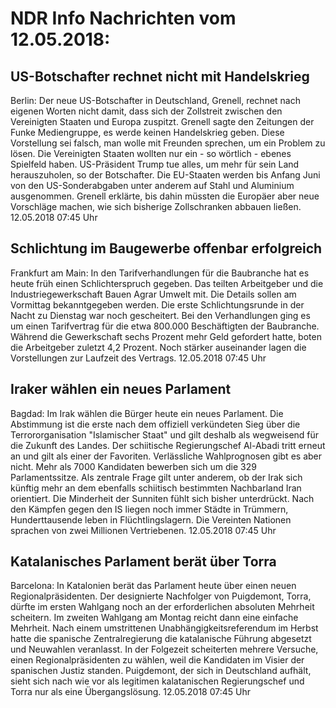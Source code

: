 # NDR Info Nachrichten vom 12.05.2018:


## US-Botschafter rechnet nicht mit Handelskrieg
Berlin: Der neue US-Botschafter in Deutschland, Grenell, rechnet nach eigenen Worten nicht damit, dass sich der Zollstreit zwischen den Vereinigten Staaten und Europa zuspitzt. Grenell sagte den Zeitungen der Funke Mediengruppe, es werde keinen Handelskrieg geben. Diese Vorstellung sei falsch, man wolle mit Freunden sprechen, um ein Problem zu lösen. Die Vereinigten Staaten wollten nur ein - so wörtlich - ebenes Spielfeld haben. US-Präsident Trump tue alles, um mehr für sein Land herauszuholen, so der Botschafter. Die EU-Staaten werden bis Anfang Juni von den US-Sonderabgaben unter anderem auf Stahl und Aluminium ausgenommen. Grenell erklärte, bis dahin müssten die Europäer aber neue Vorschläge machen, wie sich bisherige Zollschranken abbauen ließen. 12.05.2018 07:45 Uhr 

## Schlichtung im Baugewerbe offenbar erfolgreich
Frankfurt am Main: In den Tarifverhandlungen für die Baubranche hat es heute früh einen Schlichterspruch gegeben. Das teilten Arbeitgeber und die Industriegewerkschaft Bauen Agrar Umwelt mit. Die Details sollen am Vormittag bekanntgegeben werden. Die erste Schlichtungsrunde in der Nacht zu Dienstag war noch gescheitert. Bei den Verhandlungen ging es um einen Tarifvertrag für die etwa 800.000 Beschäftigten der Baubranche. Während die Gewerkschaft sechs Prozent mehr Geld gefordert hatte, boten die Arbeitgeber zuletzt 4,2 Prozent. Noch stärker auseinander lagen die Vorstellungen zur Laufzeit des Vertrags. 12.05.2018 07:45 Uhr 

## Iraker wählen ein neues Parlament
Bagdad: Im Irak wählen die Bürger heute ein neues Parlament. Die Abstimmung ist die erste nach dem offiziell verkündeten Sieg über die Terrororganisation "Islamischer Staat" und gilt deshalb als wegweisend für die Zukunft des Landes. Der schiitische Regierungschef Al-Abadi tritt erneut an und gilt als einer der Favoriten. Verlässliche Wahlprognosen gibt es aber nicht. Mehr als 7000 Kandidaten bewerben sich um die 329 Parlamentssitze. Als zentrale Frage gilt unter anderem, ob der Irak sich künftig mehr an dem ebenfalls schiitisch bestimmten Nachbarland Iran orientiert. Die Minderheit der Sunniten fühlt sich bisher unterdrückt. Nach den Kämpfen gegen den IS liegen noch immer Städte in Trümmern, Hunderttausende leben in Flüchtlingslagern. Die Vereinten Nationen sprachen von zwei Millionen Vertriebenen. 12.05.2018 07:45 Uhr 

## Katalanisches Parlament berät über Torra
Barcelona: In Katalonien berät das Parlament heute über einen neuen Regionalpräsidenten. Der designierte Nachfolger von Puigdemont, Torra, dürfte im ersten Wahlgang noch an der erforderlichen absoluten Mehrheit scheitern. Im zweiten Wahlgang am Montag reicht dann eine einfache Mehrheit. Nach einem umstrittenen Unabhängigkeitsreferendum im Herbst hatte die spanische Zentralregierung die katalanische Führung abgesetzt und Neuwahlen veranlasst. In der Folgezeit scheiterten mehrere Versuche, einen Regionalpräsidenten zu wählen, weil die Kandidaten im Visier der spanischen Justiz standen. Puigdemont, der sich in Deutschland aufhält, sieht sich nach wie vor als legitimen kalatanischen Regierungschef und Torra nur als eine Übergangslösung. 12.05.2018 07:45 Uhr 
